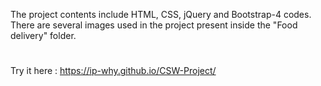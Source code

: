 The project contents include HTML, CSS, jQuery and Bootstrap-4 codes. <br>
There are several images used in the project present inside the "Food delivery" folder.
#
Try it here : https://ip-why.github.io/CSW-Project/
